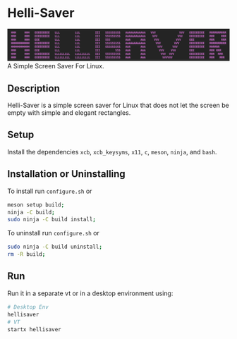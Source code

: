 # Helli-Saver
![](HelliSaver.png)
A Simple Screen Saver For Linux.

## Description
Helli-Saver is a simple screen saver for Linux that does not let the screen be empty with simple and elegant rectangles.

## Setup
Install the dependencies `xcb`, `xcb_keysyms`, `x11`, `c`, `meson`, `ninja`, and `bash`.

## Installation or Uninstalling
To install run `configure.sh` or
```bash
meson setup build;
ninja -C build;
sudo ninja -C build install;
```

To uninstall run `configure.sh` or
```bash
sudo ninja -C build uninstall;
rm -R build;
```

## Run
Run it in a separate vt or in a desktop environment using:
```bash
# Desktop Env
hellisaver
# VT
startx hellisaver
```